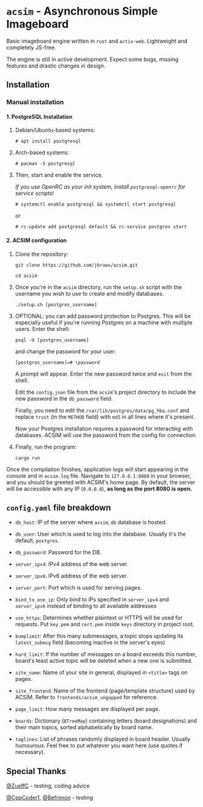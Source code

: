 # `acsim` - Asynchronous Simple Imageboard

Basic imageboard engine written in `rust` and `actix-web`. Lightweight and completely JS-free.

The engine is still in active development. Expect some bugs, missing features and drastic changes in design.

## Installation
### Manual installation
#### 1. PostgreSQL Installation

1. Debian/Ubuntu-based systems:
    
    `# apt install postgresql`

2. Arch-based systems:
    
    `# pacman -S postgresql`
    
3. Then, start and enable the service.

    *If you use OpenRC as your init system, install `postgresql-openrc` for service scripts!*
    
    `# systemctl enable postgresql && systemctl start postgresql`
    
    or
    
    `# rc-update add postgresql default && rc-service postgres start`

#### 2. ACSIM configuration

1. Clone the repository:
    
    `git clone https://github.com/jbruws/acsim.git`
    
    `cd acsim`
    
2. Once you're in the `acsim` directory, run the `setup.sh` script with the username you wish to use to create and modify databases.
    
    `./setup.sh [postgres_username]`

3. OPTIONAL: you can add password protection to Postgres. This will be especially useful if you're running Postgres on a machine with multiple users. Enter the shell:

    `psql -U [postgres_username]`

    and change the password for your user:

    `[postgres_username]=# \password`

    A prompt will appear. Enter the new password twice and `exit` from the shell.

    Edit the `config.json` file from the `acsim`'s project directory to include the new password in the `db_password` field.

    Finally, you need to edit the `/var/lib/postgres/data/pg_hba.conf` and replace `trust` (in the `METHOD` field) with `md5` in all lines where it's present.

    Now your Postgres installation requires a password for interacting with databases. ACSIM will use the password from the config for connection.
    
5. Finally, run the program:
    
    `cargo run`
    
Once the compilation finishes, application logs will start appearing in the console and in `acsim.log` file. Navigate to `127.0.0.1:8080` in your browser, and you should be greeted with ACSIM's home page. By default, the server will be accessible with any IP (`0.0.0.0`), **as long as the port 8080 is open.**

## `config.yaml` file breakdown

- `db_host`: IP of the server where `acsim_db` database is hosted.

- `db_user`: User which is used to log into the database. Usually it's the default, `postgres`.

- `db_password`: Password for the DB.

- `server_ipv4`: IPv4 address of the web server.

- `server_ipv6`: IPv6 address of the web server.

- `server_port`: Port which is used for serving pages.

- `bind_to_one_ip`: Only bind to IPs specified in `server_ipv4` and `server_ipv6` instead of binding to all available addresses

- `use_https`: Determines whether plaintext or HTTPS will be used for requests. Put `key.pem` and `cert.pem` inside `keys` directory in project root.

- `bumplimit`: After this many submessages, a topic stops updating its `latest_submsg` field (becoming inactive in the server's eyes)

- `hard_limit`: If the number of messages on a board exceeds this number, board's least active topic will be deleted when a new one is submitted.

- `site_name`: Name of your site in general, displayed in `<title>` tags on pages.

- `site_frontend`: Name of the frontend (page/template structure) used by ACSIM. Refer to `frontends/acsim_ungapped` for reference.

- `page_limit`: How many messages are displayed per page.

- `boards`: Dictionary (`BTreeMap`) containing letters (board designations) and their main topics, sorted alphabetically by board name.

- `taglines`: List of phrases randomly displayed in board header. Usually humourous. Feel free to put whatever you want here (use quotes if necessary).

## Special Thanks

[@ZueffC](https://github.com/ZueffC) - testing, coding advice

[@CppCoder1](https://github.com/CppCoder1), [@Befrimon](https://github.com/Befrimon) - testing
